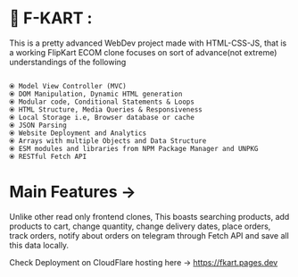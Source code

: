 
# 🛒 F-KART :

This is a pretty advanced WebDev project made with HTML-CSS-JS, that is a working FlipKart ECOM clone focuses on sort of advance(not extreme) understandings of the following

```

⦿ Model View Controller (MVC)
⦿ DOM Manipulation, Dynamic HTML generation
⦿ Modular code, Conditional Statements & Loops
⦿ HTML Structure, Media Queries & Responsiveness
⦿ Local Storage i.e, Browser database or cache
⦿ JSON Parsing
⦿ Website Deployment and Analytics
⦿ Arrays with multiple Objects and Data Structure
⦿ ESM modules and libraries from NPM Package Manager and UNPKG
⦿ RESTful Fetch API

```
# Main Features ->

Unlike other read only frontend clones, This boasts searching products, add products to cart, change quantity, change delivery dates, place orders, track orders, notify about orders on telegram through Fetch API and save all this data locally.

Check Deployment on CloudFlare hosting here -> https://fkart.pages.dev
